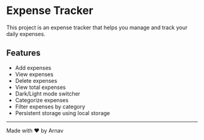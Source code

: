 # Expense Tracker

This project is an expense tracker that helps you manage and track your daily expenses. 

## Features
- Add expenses
- View expenses
- Delete expenses
- View total expenses
- Dark/Light mode switcher
- Categorize expenses
- Filter expenses by category
- Persistent storage using local storage

---

Made with ❤️ by Arnav
